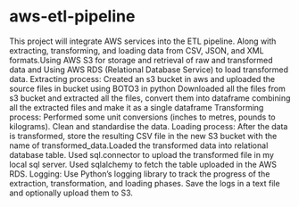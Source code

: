 # aws-etl-pipeline
This project will integrate AWS services into the ETL pipeline. Along with extracting, transforming, and loading data from CSV, JSON, and XML formats.Using AWS S3 for storage and retrieval of raw and transformed data and Using AWS RDS (Relational Database Service) to load transformed data.
Extracting process:
Created an s3 bucket in aws and uploaded the source files in bucket using BOTO3 in python
Downloaded all the files from s3 bucket and extracted all the files, convert them into dataframe
combining all the extracted files and make it as a single dataframe
Transforming process:
Performed some unit conversions (inches to metres, pounds to kilograms).
Clean and standardise the data.
Loading process:
After the data is transformed, store the resulting CSV file in the new S3 bucket with the name of transformed_data.Loaded the transformed data into relational database table.
Used sql.connector to upload the transformed file in my local sql server.
Used sqlalchemy to fetch the table uploaded in the AWS RDS.
Logging:
Use Python’s logging library to track the progress of the extraction, transformation, and loading phases.
Save the logs in a text file and optionally upload them to S3.
